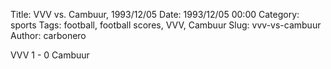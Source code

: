Title: VVV vs. Cambuur, 1993/12/05
Date: 1993/12/05 00:00
Category: sports
Tags: football, football scores, VVV, Cambuur
Slug: vvv-vs-cambuur
Author: carbonero


VVV 1 - 0 Cambuur
